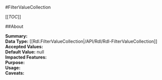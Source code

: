#FilterValueCollection

[[_TOC_]]

##About

**Summary:**   
**Data Type:** [[Rdl.FilterValueCollection|/API/Rdl/Rdl-FilterValueCollection]]  
**Accepted Values:**   
**Default Value:** null  
**Impacted Features:**   
**Purpose:**   
**Usage:**   
**Caveats:**   

